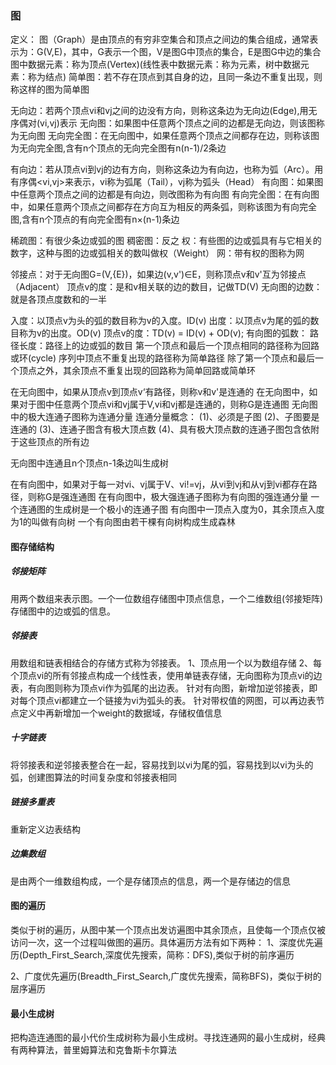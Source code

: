 ### 图

定义：
图（Graph）是由顶点的有穷非空集合和顶点之间边的集合组成，通常表示为：G(V,E)，其中，G表示一个图，V是图G中顶点的集合，E是图G中边的集合
图中数据元素：称为顶点(Vertex)(线性表中数据元素：称为元素，树中数据元素：称为结点)
简单图：若不存在顶点到其自身的边，且同一条边不重复出现，则称这样的图为简单图

无向边：若两个顶点vi和vj之间的边没有方向，则称这条边为无向边(Edge),用无序偶对(vi,vj)表示
无向图：如果图中任意两个顶点之间的边都是无向边，则该图称为无向图
无向完全图：在无向图中，如果任意两个顶点之间都存在边，则称该图为无向完全图,含有n个顶点的无向完全图有n(n-1)/2条边

有向边：若从顶点vi到vj的边有方向，则称这条边为有向边，也称为弧（Arc）。用有序偶\<vi,vj\>来表示，vi称为弧尾（Tail），vj称为弧头（Head）
有向图：如果图中任意两个顶点之间的边都是有向边，则改图称为有向图
有向完全图：在有向图中，如果任意两个顶点之间都存在方向互为相反的两条弧，则称该图为有向完全图,含有n个顶点的有向完全图有n×(n-1)条边

稀疏图：有很少条边或弧的图
稠密图：反之
权：有些图的边或弧具有与它相关的数字，这种与图的边或弧相关的数叫做权（Weight）
网：带有权的图称为网

邻接点：对于无向图G=(V,{E})，如果边(v,v')∈E，则称顶点v和v'互为邻接点（Adjacent）
顶点v的度：是和v相关联的边的数目，记做TD(V)
无向图的边数：就是各顶点度数和的一半

入度：以顶点v为头的弧的数目称为v的入度。ID(v)
出度：以顶点v为尾的弧的数目称为v的出度。OD(v)
顶点v的度：TD(v) = ID(v) + OD(v);
有向图的弧数：
路径长度：路径上的边或弧的数目
第一个顶点和最后一个顶点相同的路径称为回路或环(cycle)
序列中顶点不重复出现的路径称为简单路径
除了第一个顶点和最后一个顶点之外，其余顶点不重复出现的回路称为简单回路或简单环

在无向图中，如果从顶点v到顶点v‘有路径，则称v和v'是连通的
在无向图中，如果对于图中任意两个顶点vi和vj属于V,vi和vj都是连通的，则称G是连通图
无向图中的极大连通子图称为连通分量
连通分量概念：
(1)、必须是子图
(2)、子图要是连通的
(3)、连通子图含有极大顶点数
(4)、具有极大顶点数的连通子图包含依附于这些顶点的所有边

无向图中连通且n个顶点n-1条边叫生成树

在有向图中，如果对于每一对vi、vj属于V、vi!=vj，从vi到vj和从vj到vi都存在路径，则称G是强连通图
在有向图中，极大强连通子图称为有向图的强连通分量
一个连通图的生成树是一个极小的连通子图
有向图中一顶点入度为0，其余顶点入度为1的叫做有向树
一个有向图由若干棵有向树构成生成森林

#### 图存储结构

##### 邻接矩阵

用两个数组来表示图。一个一位数组存储图中顶点信息，一个二维数组(邻接矩阵)存储图中的边或弧的信息。

##### 邻接表

用数组和链表相结合的存储方式称为邻接表。
1、顶点用一个以为数组存储
2、每个顶点vi的所有邻接点构成一个线性表，使用单链表存储，无向图称为顶点vi的边表，有向图则称为顶点vi作为弧尾的出边表。
针对有向图，新增加逆邻接表，即对每个顶点vi都建立一个链接为vi为弧头的表。
针对带权值的网图，可以再边表节点定义中再新增加一个weight的数据域，存储权值信息

##### 十字链表

将邻接表和逆邻接表整合在一起，容易找到以vi为尾的弧，容易找到以vi为头的弧，创建图算法的时间复杂度和邻接表相同

##### 链接多重表

重新定义边表结构

##### 边集数组

是由两个一维数组构成，一个是存储顶点的信息，两一个是存储边的信息

#### 图的遍历

类似于树的遍历，从图中某一个顶点出发访遍图中其余顶点，且使每一个顶点仅被访问一次，这一个过程叫做图的遍历。具体遍历方法有如下两种：
1、深度优先遍历(Depth_First_Search,深度优先搜索，简称：DFS),类似于树的前序遍历

2、广度优先遍历(Breadth_First_Search,广度优先搜索，简称BFS)，类似于树的层序遍历

#### 最小生成树

把构造连通图的最小代价生成树称为最小生成树。寻找连通网的最小生成树，经典有两种算法，普里姆算法和克鲁斯卡尔算法



